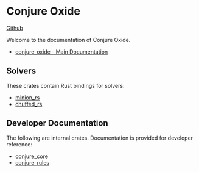 # Conjure Oxide

[Github](https://github.com/conjure-cp/conjure-oxide)

Welcome to the documentation of Conjure Oxide.

* [conjure_oxide - Main Documentation](conjure_oxide/index.html)

## Solvers

These crates contain Rust bindings for solvers:

* [minion_rs](minion_rs/index.html)
* [chuffed_rs](chuffed_rs/index.html)

## Developer Documentation

The following are internal crates. Documentation is provided for developer
reference:

* [conjure_core](conjure_core/index.html)
* [conjure_rules](conjure_rules/index.html)
